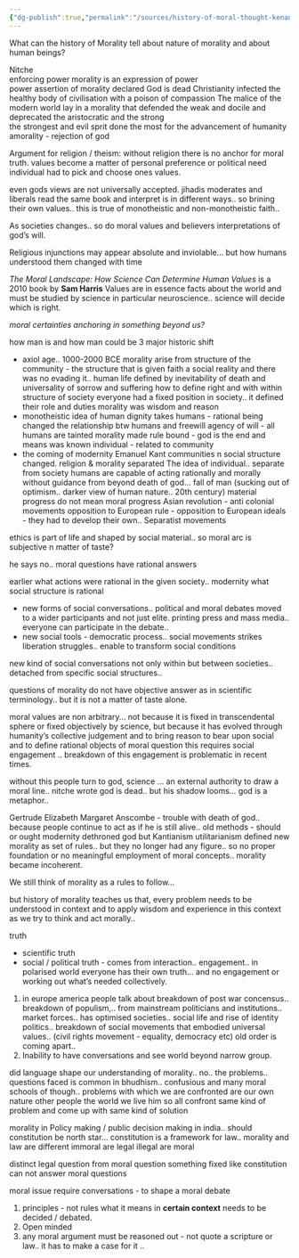 ```yaml
---
{"dg-publish":true,"permalink":"/sources/history-of-moral-thought-kenan-malik/","tags":["Webinar"]}
---
```


What can the history of Morality tell about nature of morality and about human beings?

Nitche  
enforcing power morality is an expression of power  
power assertion of morality
declared God is dead 
Christianity infected the healthy body of civilisation with a poison of compassion
The malice of the modern world lay in a morality that defended the weak and docile and deprecated the aristocratic and the strong  
the strongest and evil sprit done the most for the advancement of humanity 
amorality - rejection of god

Argument for religion / theism: without religion there is no anchor for moral truth. values become a matter of personal preference or political need
individual had to pick and choose ones values. 

even gods views are not universally accepted. 
jihadis moderates and liberals read the same book and interpret is in different ways.. so brining their own values.. 
this is true of monotheistic and non-monotheistic faith..

As societies changes.. so do moral values and believers interpretations of god’s will. 

Religious  injunctions may appear absolute and inviolable… but how humans understood them changed with time 

*The Moral Landscape: How Science Can Determine Human Values* is a 2010 book by **Sam Harris** 
Values are in essence facts about the world and must be studied by science in particular neuroscience.. science will decide which is right. 

*moral certainties anchoring in something beyond us?*

how man is and how man could be 
3 major historic shift
- axiol age.. 1000-2000 BCE
	morality arise from structure of the community - the structure that is given
	faith a social reality and there was no evading it.. 
	human life defined by inevitability of death and universality of sorrow and suffering 
	how to define right and with within structure of society
	everyone had a fixed position in society.. it defined their role and duties
	morality was wisdom and reason 
- monotheistic 
	idea of human dignity takes 
	humans - rational being 
	changed the relationship btw humans and freewill 
	agency of will - all humans are tainted
	morality made rule bound - god is the end and means was known 
	individual - related to community 
- the coming of modernity 
	Emanuel Kant 
	communities n social structure changed. 
	religion & morality separated
	The idea of individual.. separate from society
	humans are capable of acting rationally and morally without guidance from beyond 
	death of god… fall of man (sucking out of optimism.. darker view of human nature.. 20th century)
	material progress do not mean moral progress 
Asian revolution - anti colonial movements 
opposition to European rule - opposition to European ideals - they had to develop their own.. 
	Separatist movements 

ethics is part of life and shaped by social material.. 
so moral arc is subjective n matter of taste?

he says no.. 
moral questions have rational answers

earlier 
what actions were rational in the given society.. 
modernity 
what social structure is rational 
- new forms of social conversations.. political and moral debates moved to a wider participants and not just elite. printing press and mass media.. everyone can participate in the debate.. 
- new social tools - democratic process.. social movements strikes liberation struggles.. enable to transform social conditions 

new kind of social conversations not only within but between societies.. detached from specific social structures.. 

questions of morality do not have objective answer as in scientific terminology.. but it is not a matter of taste alone. 

moral values are non arbitrary… not because it is fixed in transcendental sphere or fixed objectively by science, but because it has evolved through humanity’s collective judgement and to bring reason to bear upon social and to define rational objects of moral question
this requires social engagement .. breakdown of this engagement is problematic in recent times.  

without this people turn to god, science … an external authority to draw a moral line.. 
nitche wrote god is dead.. but his shadow looms… 
god is a metaphor.. 

Gertrude Elizabeth Margaret Anscombe - trouble with death of god.. because people continue to act as if he is still alive..
old methods - should or ought
modernity dethroned god but Kantianism utilitarianism defined new morality as set of rules.. but they no longer had any figure.. so no proper foundation or no meaningful employment of moral concepts.. morality became incoherent. 

We still think of morality as a rules to follow… 

but history of morality teaches us that, every problem needs to be understood in context and to apply wisdom and experience in this context as we try to think and act morally.. 

truth
- scientific truth
- social / political truth - comes from interaction.. engagement.. in polarised world everyone has their own truth… and no engagement or working out what’s needed collectively.

1. in europe america people talk about breakdown of post war concensus.. breakdown of populism,.. from mainstream politicians and institutions.. market forces.. has optimised societies.. social life 
   and rise of identity politics.. 
   breakdown of social movements that embodied universal values..  (civil rights movement - equality, democracy etc)
   old order is coming apart.. 
2. Inability to have conversations and see world beyond narrow group. 

did language shape our understanding of morality..
no.. the problems.. questions faced is common in bhudhism.. confusious and many moral schools of though.. problems with which we are confronted are 
our own nature
other people 
the world we live him
so all confront same kind of problem and come up with same kind of solution 

morality in Policy making / public decision making  in india.. should constitution be north star… 
constitution is a framework for law.. morality and law are different
immoral are legal 
illegal are moral 

distinct legal question from moral question
something fixed like constitution can not answer moral questions 

moral issue require conversations - 
to shape a moral debate
1. principles - not rules 
	what it means in **certain context** needs to be decided / debated.
2. Open minded 
3. any moral argument must be reasoned out - not quote a scripture or law.. it has to make a case for it .. 